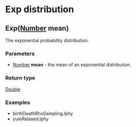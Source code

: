 Exp distribution
================
Exp([Number](../types/Number.md) **mean**)
------------------------------------------

The exponential probability distribution.

### Parameters

- [Number](../types/Number.md) **mean** - the mean of an exponential distribution.

### Return type

[Double](../types/Double.md)


### Examples

- birthDeathRhoSampling.lphy
- yuleRelaxed.lphy



